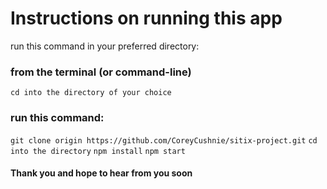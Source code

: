 # Instructions on running this app
run this command in your preferred directory:

### from the terminal (or command-line) 
`cd into the directory of your choice`

### run this command:
`git clone origin https://github.com/CoreyCushnie/sitix-project.git`
`cd into the directory`
`npm install`
`npm start`

#### Thank you and hope to hear from you soon